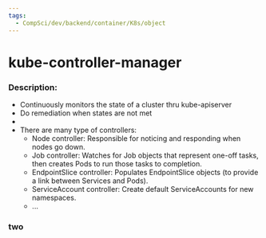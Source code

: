 ```yaml
---
tags:
  - CompSci/dev/backend/container/K8s/object
---
```

# kube-controller-manager
### Description:
- Continuously monitors the state of a cluster thru kube-apiserver
- Do remediation when states are not met
- 
- There are many type of controllers:
	- Node controller: Responsible for noticing and responding when nodes go down.
	- Job controller: Watches for Job objects that represent one-off tasks, then creates Pods to run those tasks to completion.
	- EndpointSlice controller: Populates EndpointSlice objects (to provide a link between Services and Pods).
	- ServiceAccount controller: Create default ServiceAccounts for new namespaces.
	- ...
### two